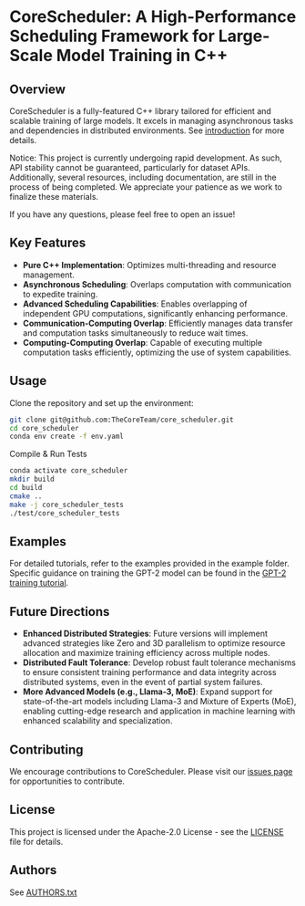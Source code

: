 # CoreScheduler: A High-Performance Scheduling Framework for Large-Scale Model Training in C++

## Overview

CoreScheduler is a fully-featured C++ library tailored for efficient and scalable training of large models. It excels in managing asynchronous tasks and dependencies in distributed environments. See [introduction](https://docs.google.com/document/d/17h5hyaR3e1ARXldxZa8PxdBqlb7a4grDPewjC5P1CyU/edit?usp=sharing) for more details.

Notice: This project is currently undergoing rapid development. As such, API stability cannot be guaranteed, particularly for dataset APIs. Additionally, several resources, including documentation, are still in the process of being completed. We appreciate your patience as we work to finalize these materials.

If you have any questions, please feel free to open an issue!

## Key Features
- **Pure C++ Implementation**: Optimizes multi-threading and resource management.
- **Asynchronous Scheduling**: Overlaps computation with communication to expedite training.
- **Advanced Scheduling Capabilities**: Enables overlapping of independent GPU computations, significantly enhancing performance.
- **Communication-Computing Overlap**: Efficiently manages data transfer and computation tasks simultaneously to reduce wait times.
- **Computing-Computing Overlap**: Capable of executing multiple computation tasks efficiently, optimizing the use of system capabilities.

## Usage

Clone the repository and set up the environment:

```bash
git clone git@github.com:TheCoreTeam/core_scheduler.git
cd core_scheduler
conda env create -f env.yaml
```

Compile & Run Tests

```bash
conda activate core_scheduler
mkdir build
cd build
cmake ..
make -j core_scheduler_tests
./test/core_scheduler_tests
```

## Examples

For detailed tutorials, refer to the examples provided in the example folder. Specific guidance on training the GPT-2 model can be found in the [GPT-2 training tutorial](example/gpt2/README.md).

## Future Directions

* **Enhanced Distributed Strategies**: Future versions will implement advanced strategies like Zero and 3D parallelism to optimize resource allocation and maximize training efficiency across multiple nodes.
* **Distributed Fault Tolerance**: Develop robust fault tolerance mechanisms to ensure consistent training performance and data integrity across distributed systems, even in the event of partial system failures.
* **More Advanced Models (e.g., Llama-3, MoE)**: Expand support for state-of-the-art models including Llama-3 and Mixture of Experts (MoE), enabling cutting-edge research and application in machine learning with enhanced scalability and specialization.

## Contributing

We encourage contributions to CoreScheduler. Please visit our [issues page](https://github.com/TheCoreTeam/core_scheduler/issues) for opportunities to contribute.

## License

This project is licensed under the Apache-2.0 License - see the [LICENSE](https://github.com/TheCoreTeam/core_scheduler?tab=Apache-2.0-1-ov-file#) file for details.

## Authors

See [AUTHORS.txt](./AUTHORS.txt)
